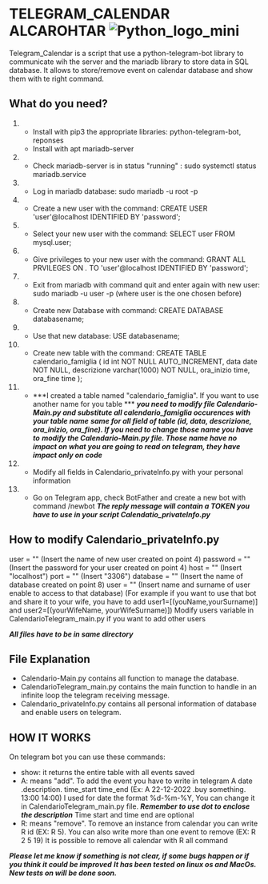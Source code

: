 # TELEGRAM_CALENDAR ALCAROHTAR ![Python_logo_mini](https://user-images.githubusercontent.com/89790994/132233323-31f21542-912d-4422-a8ae-3f0cd2d11c8a.jpg)


Telegram_Calendar is a script that use a python-telegram-bot library to communicate wih the server and the mariadb library to store data in SQL database.
It allows to store/remove event on calendar database and show them with te right command.


## What do you need?
1.  - Install with pip3 the appropriate libraries: python-telegram-bot, reponses
    - Install with apt mariadb-server
2.  - Check mariadb-server is in status "running" : sudo systemctl status mariadb.service
3.  - Log in mariadb database: sudo mariadb -u root -p
4.  - Create a new user with the command: CREATE USER 'user'@localhost IDENTIFIED BY 'password';
5.  - Select your new user with the command: SELECT user FROM mysql.user;
6.  - Give privileges to your new user with the command: GRANT ALL PRVILEGES ON *.* TO 'user'@localhost IDENTIFIED BY 'password';
7.  - Exit from mariadb with command quit and enter again with new user: sudo mariadb -u user -p (where user is the one chosen before)
8.  - Create new Database with command: CREATE DATABASE databasename;
9.  - Use that new database: USE databasename;
10. - Create new table with the command:
	CREATE TABLE calendario_famiglia (
    		id int NOT NULL AUTO_INCREMENT,
    		data date NOT NULL,
    		descrizione varchar(1000) NOT NULL,
    		ora_inizio time,
    		ora_fine time
		);
11. - ***I created a table named "calendario_famiglia". If you want to use another name for you table ***
     ***you need to modify file Calendario-Main.py and substitute all calendario_famiglia occurences with your table name***
     ***same for all field of table (id, data, descrizione, ora_inizio, ora_fine). If you need to change those name you have to***
     ***modify the Calendario-Main.py file. Those name have no impact on what you are going to read on telegram, they have impact only on code***
12. - Modify all fields in Calendario_privateInfo.py with your personal information 
13. - Go on Telegram app, check BotFather and create a new bot with command /newbot
     ***The reply message will contain a TOKEN you have to use in your script Calendatio_privateInfo.py***


## How to modify Calendario_privateInfo.py
user 	 = "" (Insert the name of new user created on point 4)
password = "" (Insert the password for your user created on point 4) 
host	 = "" (Insert "localhost")
port	 = "" (Insert "3306")
database = "" (Insert the name of database created on point 8)
user	 = "" (Insert name and surname of user enable to access to that database)
	      (For example if you want to use that bot and share it to your wife, you have to add
		user1=[(youName,yourSurname)] and user2=[(yourWifeName, yourWifeSurname)])
		Modify users variable in CalendarioTelegram_main.py if you want to add other users

 ***All files have to be in same directory***

  
## File Explanation
- Calendario-Main.py contains all function to manage the database.
- CalendarioTelegram_main.py contains the main function to handle in an infinite loop the telegram receiving message.
- Calendario_privateInfo.py contains all personal information of database and enable users on telegram.
  

## HOW IT WORKS
On telegram bot you can use these commands:
- show: it returns the entire table with all events saved
- A: means "add". To add the event you have to write in telegram A date .description. time_start time_end (Ex: A 22-12-2022 .buy something. 13:00 14:00)
  I used for date the format %d-%m-%Y, You can change it in CalendarioTelegram_main.py file. ***Remember to use dot to enclose the description***
  Time start and time end are optional
- R: means "remove". To remove an instance from calendar you can write R id (EX: R 5). You can also write more than one event to remove (EX: R 2 5 19)
  It is possible to remove all calendar with R all command



***Please let me know if something is not clear, if some bugs happen or if you think it could be improved***
***It has been tested on linux os and MacOs. New tests on will be done soon.***

